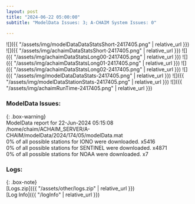 ```yaml
---
layout: post
title: "2024-06-22 05:00:00"
subtitle: "ModelData Issues: 3; A-CHAIM System Issues: 0"

---
```


![]({{ "/assets/img/modelDataDataStatsShort-2417405.png" | relative_url }})
![]({{ "/assets/img/achaimDataStatsShort-2417405.png" | relative_url }})
![]({{ "/assets/img/achaimDataStatsLong00-2417405.png" | relative_url }})
![]({{ "/assets/img/achaimDataStatsLong01-2417405.png" | relative_url }})
![]({{ "/assets/img/achaimDataStatsLong02-2417405.png" | relative_url }})
![]({{ "/assets/img/modelDataDataStats-2417405.png" | relative_url }})
![]({{ "/assets/img/modelDataStationStats-2417405.png" | relative_url }})
![]({{ "/assets/img/achaimRunTime-2417405.png" | relative_url }})


### ModelData Issues:  
  
{: .box-warning}  
 ModelData report for 22-Jun-2024 05:15:08   
 /home/chaim/ACHAIM_SERVER/A-CHAIM/modelData/2024/174/05/modelData.mat   
 0% of all possible stations for IONO were downloaded. x5416   
 0% of all possible stations for SENTINEL were downloaded. x4871   
 0% of all possible stations for NOAA were downloaded. x7   
  


### Logs:  
  
{: .box-note}  
[Logs.zip]({{ "/assets/other/logs.zip" | relative_url }})  
[Log Info]({{ "/logInfo" | relative_url }})  
